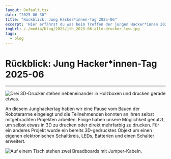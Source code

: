 ```yaml
---
layout: Default.tsx
date: "2025-06-30"
title: "Rückblick: Jung Hacker*innen-Tag 2025-06"
excerpt: 'Hier erfährst du was beim Treffen der jungen Hacker*innen 2025-06 passiert ist'
imgUrl: /./media/blog/2025/jth_2025-06-alle-drucker_low.jpg
tags:
  - blog
---
```


# Rückblick: Jung Hacker*innen-Tag 2025-06


---

![Drei 3D-Drucker stehen nebeneinander in Holzboxen und drucken gerade etwas.]( /./media/blog/2025/jth_2025-06-alle-drucker_low.jpg)

An diesem Junghackertag haben wir eine Pause vom Bauen der Roboterarme eingelegt und die Teilnehmenden konnten an ihren selbst mitgebrachten Projekten arbeiten. Einige haben unsere Möglichkeit genutzt, um selbst etwas in 3D zu drucken oder direkt mehrfarbig zu drucken.
Für ein anderes Projekt wurde ein bereits 3D-gedrucktes Objekt um einen eigenen elektronischen Schaltkreis, LEDs, Batterien und einen Schalter erweitert.

![Auf einem Tisch stehen zwei Breadboards mit Jumper-Kabeln.]( /./media/blog/2025/jht_2025-05-elektronik_low.jpg)
